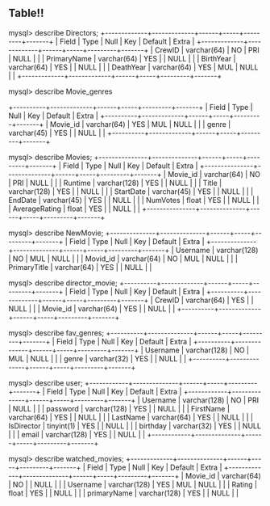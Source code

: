 ## Table!!

mysql> describe Directors;
+-------------+-------------+------+-----+---------+-------+
| Field       | Type        | Null | Key | Default | Extra |
+-------------+-------------+------+-----+---------+-------+
| CrewID      | varchar(64) | NO   | PRI | NULL    |       |
| PrimaryName | varchar(64) | YES  |     | NULL    |       |
| BirthYear   | varchar(64) | YES  |     | NULL    |       |
| DeathYear   | varchar(64) | YES  | MUL | NULL    |       |
+-------------+-------------+------+-----+---------+-------+

mysql> describe Movie_genres

+----------+-------------+------+-----+---------+-------+
| Field    | Type        | Null | Key | Default | Extra |
+----------+-------------+------+-----+---------+-------+
| Movie_id | varchar(64) | YES  | MUL | NULL    |       |
| genre    | varchar(45) | YES  |     | NULL    |       |
+----------+-------------+------+-----+---------+-------+

mysql> describe Movies;
+---------------+--------------+------+-----+---------+-------+
| Field         | Type         | Null | Key | Default | Extra |
+---------------+--------------+------+-----+---------+-------+
| Movie_id      | varchar(64)  | NO   | PRI | NULL    |       |
| Runtime       | varchar(128) | YES  |     | NULL    |       |
| Title         | varchar(128) | YES  |     | NULL    |       |
| StartDate     | varchar(45)  | YES  |     | NULL    |       |
| EndDate       | varchar(45)  | YES  |     | NULL    |       |
| NumVotes      | float        | YES  |     | NULL    |       |
| AverageRating | float        | YES  |     | NULL    |       |
+---------------+--------------+------+-----+---------+-------+

mysql> describe NewMovie;
+--------------+--------------+------+-----+---------+-------+
| Field        | Type         | Null | Key | Default | Extra |
+--------------+--------------+------+-----+---------+-------+
| Username     | varchar(128) | NO   | MUL | NULL    |       |
| Movid_id     | varchar(64)  | NO   | MUL | NULL    |       |
| PrimaryTitle | varchar(64)  | YES  |     | NULL    |       |


mysql> describe director_movie;
+----------+-------------+------+-----+---------+-------+
| Field    | Type        | Null | Key | Default | Extra |
+----------+-------------+------+-----+---------+-------+
| CrewID   | varchar(64) | YES  |     | NULL    |       |
| Movie_id | varchar(64) | YES  |     | NULL    |       |
+----------+-------------+------+-----+---------+-------+


mysql> describe fav_genres;
+----------+--------------+------+-----+---------+-------+
| Field    | Type         | Null | Key | Default | Extra |
+----------+--------------+------+-----+---------+-------+
| Username | varchar(128) | NO   | MUL | NULL    |       |
| genre    | varchar(32)  | YES  |     | NULL    |       |
+----------+--------------+------+-----+---------+-------+


mysql> describe user;
+------------+--------------+------+-----+---------+-------+
| Field      | Type         | Null | Key | Default | Extra |
+------------+--------------+------+-----+---------+-------+
| Username   | varchar(128) | NO   | PRI | NULL    |       |
| password   | varchar(128) | YES  |     | NULL    |       |
| FirstName  | varchar(64)  | YES  |     | NULL    |       |
| LastName   | varchar(64)  | YES  |     | NULL    |       |
| IsDirector | tinyint(1)   | YES  |     | NULL    |       |
| birthday   | varchar(32)  | YES  |     | NULL    |       |
| email      | varchar(128) | YES  |     | NULL    |       |
+------------+--------------+------+-----+---------+-------+

mysql> describe watched_movies;
+-------------+--------------+------+-----+---------+-------+
| Field       | Type         | Null | Key | Default | Extra |
+-------------+--------------+------+-----+---------+-------+
| Movie_id    | varchar(64)  | NO   |     | NULL    |       |
| Username    | varchar(128) | YES  | MUL | NULL    |       |
| Rating      | float        | YES  |     | NULL    |       |
| primaryName | varchar(128) | YES  |     | NULL    |       |
